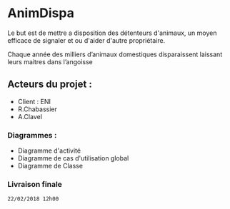 # AnimDispa

Le but est de mettre a disposition des détenteurs d'animaux, un moyen efficace de signaler et ou d'aider d'autre propriétaire.

Chaque année des milliers d’animaux domestiques disparaissent laissant leurs maitres dans l’angoisse

## Acteurs du projet :
* Client : ENI
* R.Chabassier
* A.Clavel

### Diagrammes :
* Diagramme d'activité
* Diagramme de cas d'utilisation global
* Diagramme de Classe

### Livraison finale
```
22/02/2018 12h00
```

